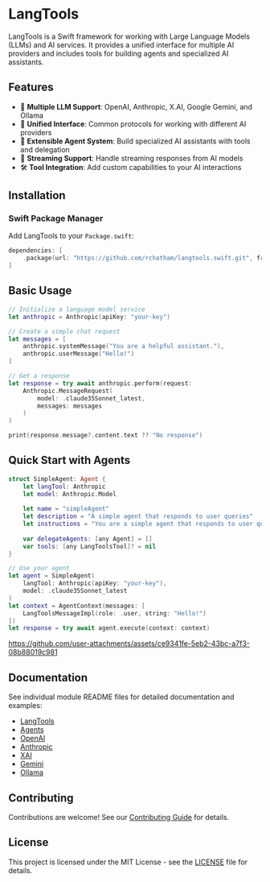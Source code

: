 # LangTools

LangTools is a Swift framework for working with Large Language Models (LLMs) and AI services. It provides a unified interface for multiple AI providers and includes tools for building agents and specialized AI assistants.

## Features

- 🤖 **Multiple LLM Support**: OpenAI, Anthropic, X.AI, Google Gemini, and Ollama
- 🔧 **Unified Interface**: Common protocols for working with different AI providers
- 🤝 **Extensible Agent System**: Build specialized AI assistants with tools and delegation
- 📝 **Streaming Support**: Handle streaming responses from AI models
- 🛠️ **Tool Integration**: Add custom capabilities to your AI interactions

## Installation

### Swift Package Manager

Add LangTools to your `Package.swift`:

```swift
dependencies: [
    .package(url: "https://github.com/rchatham/langtools.swift.git", from: "0.2.0")
]
```

## Basic Usage

```swift
// Initialize a language model service
let anthropic = Anthropic(apiKey: "your-key")

// Create a simple chat request
let messages = [
    anthropic.systemMessage("You are a helpful assistant."),
    anthropic.userMessage("Hello!")
]

// Get a response
let response = try await anthropic.perform(request: 
    Anthropic.MessageRequest(
        model: .claude35Sonnet_latest,
        messages: messages
    )
)

print(response.message?.content.text ?? "No response")
```

## Quick Start with Agents

```swift
struct SimpleAgent: Agent {
    let langTool: Anthropic
    let model: Anthropic.Model
    
    let name = "simpleAgent"
    let description = "A simple agent that responds to user queries"
    let instructions = "You are a simple agent that responds to user queries."
    
    var delegateAgents: [any Agent] = []
    var tools: [any LangToolsTool]? = nil
}

// Use your agent
let agent = SimpleAgent(
    langTool: Anthropic(apiKey: "your-key"), 
    model: .claude35Sonnet_latest
)
let context = AgentContext(messages: [
    LangToolsMessageImpl(role: .user, string: "Hello!")
])
let response = try await agent.execute(context: context)
```

https://github.com/user-attachments/assets/ce9341fe-5eb2-43bc-a7f3-08b88019c981


## Documentation

See individual module README files for detailed documentation and examples:

- [LangTools](Sources/LangTools/README.md)
- [Agents](Sources/Agents/README.md)
- [OpenAI](Sources/OpenAI/README.md)
- [Anthropic](Sources/Anthropic/README.md)
- [XAI](Sources/XAI/README.md)
- [Gemini](Sources/Gemini/README.md)
- [Ollama](Sources/Ollama/README.md)

## Contributing

Contributions are welcome! See our [Contributing Guide](CONTRIBUTING.md) for details.

## License

This project is licensed under the MIT License - see the [LICENSE](LICENSE) file for details.
